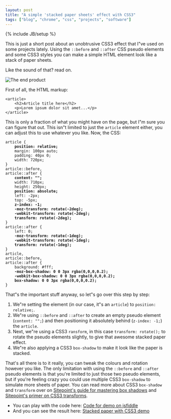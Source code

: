 ```yaml
---
layout: post
title: "A simple 'stacked paper sheets' effect with CSS3"
tags: ["blog", "chrome", "css", "projects", "software"]
---
```

{% include JB/setup %}

This is just a short post about an unobtrusive CSS3 effect that I"ve used on some projects lately. Using the `::before` and `::after` CSS pseudo elements and some CSS3 styles you can make a simple HTML element look like a stack of paper sheets.

Like the sound of that? read on.

![The end product](http://f.cl.ly/items/3i1b3a2t2f3I0M2N161O/by%20default%202012-10-11%20at%2014.30.45.png)

First of all, the HTML markup:

<pre>
<code class="html">&lt;article>
    &lt;h2>Article title here&lt;/h2>
    &lt;p>Lorem ipsum dolor sit amet...&lt;/p>
&lt;/article></code>
</pre>

This is only a fraction of what you might have on the page, but I"m sure you can figure that out. This isn"t limited to just the `article` element either, you can adjust this to use whatever you like. Now, the CSS:

<pre>
<code class="css">article {
    <strong>position: relative;</strong>
    margin: 100px auto;
    padding: 40px 0;
    width: 720px;
}
article::before,
article::after {
    <strong>content: "";</strong>
    width: 710px;
    height: 250px;
    <strong>position: absolute;</strong>
    left: -2px;
    top: -5px;
    <strong>z-index: -1;</strong>
    <strong>-moz-transform: rotate(-2deg);
    -webkit-transform: rotate(-2deg);
    transform: rotate(-2deg);</strong>
}
article::after {
    left: 0;
    <strong>-moz-transform: rotate(-1deg);
    -webkit-transform: rotate(-1deg);
    transform: rotate(-1deg);</strong>
}
article,
article::before,
article::after {
    background: #fff;
    <strong>-moz-box-shadow: 0 0 3px rgba(0,0,0,0.2);
    -webkit-box-shadow: 0 0 3px rgba(0,0,0,0.2);
    box-shadow: 0 0 3px rgba(0,0,0,0.2);</strong>
}</code>
</pre>

That"s the important stuff anyway, so let"s go over this step by step:

1. We"re setting the element (in our case, it"s an `article`) to `position: relative;`.
2. We"re using `::before` and `::after` to create an empty pseudo element (`content: "";`) and then positioning it absolutely behind (`z-index: -1;`) the `article`.
3. Next, we"re using a CSS3 `ransform`, in this case `transform: rotate();` to rotate the pseudo elements slightly, to give that awesome stacked paper effect.
4. We"re also applying a CSS3 `box-shadow` to make it look like the paper is stacked.

That's all there is to it really, you can tweak the colours and rotation however you like. The only limitation with using the `::before` and `::after` pseudo elements is that you're limited to just those two pseudo elements, but if you're feeling crazy you could use multiple CSS3 `box-shadow` to simulate more sheets of paper. You can read more about CSS3 `box-shadow` and `transform` over on [Sitepoint's guide for mastering box shadows](http://www.sitepoint.com/mastering-box-shadows/) and [Sitepoint's primer on CSS3 transforms](http://www.sitepoint.com/a-primer-on-css3-transforms/).

- You can play with the code here: [Code for demo on jsfiddle](http://jsfiddle.net/YZ62u/)
- And you can see the result here: [Stacked paper with CSS3 demo](http://jsfiddle.net/YZ62u/embedded/result/)
